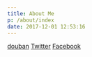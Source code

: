 ```yaml
---
title: About Me
p: /about/index
date: 2017-12-01 12:53:16
---
```


[douban](https://www.douban.com/people/Dofy/)
[Twitter](https://twitter.com/dofy)
[Facebook](https://facebook.com/dofyyu)
